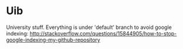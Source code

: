 # Uib
University stuff. 
Everything is under 'default' branch to avoid google indexing:
http://stackoverflow.com/questions/15844905/how-to-stop-google-indexing-my-github-repository
